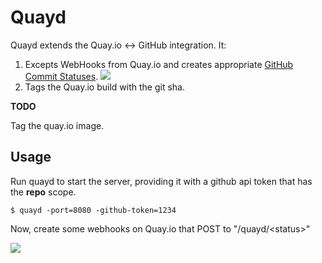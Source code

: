 # Quayd

Quayd extends the Quay.io <-> GitHub integration. It:

1. Excepts WebHooks from Quay.io and creates appropriate [GitHub Commit Statuses](https://developer.github.com/v3/repos/statuses/).
   ![](https://s3.amazonaws.com/ejholmes.github.com/A72Nj.png)
2. Tags the Quay.io build with the git sha.

**TODO**

Tag the quay.io image.

## Usage

Run quayd to start the server, providing it with a github api token that has the **repo** scope.

```console
$ quayd -port=8080 -github-token=1234
```

Now, create some webhooks on Quay.io that POST to "/quayd/\<status\>"

![](https://s3.amazonaws.com/ejholmes.github.com/0mIUw.png)
